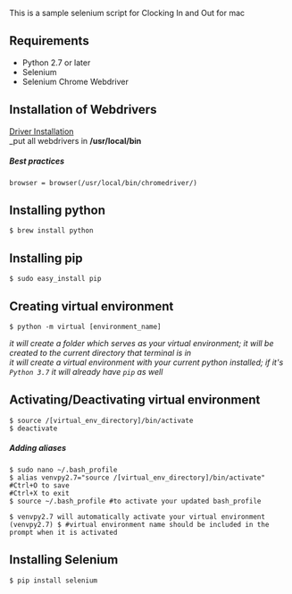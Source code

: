 This is a sample selenium script for Clocking In and Out for mac

## Requirements
* Python 2.7 or later
* Selenium
* Selenium Chrome Webdriver

## Installation of Webdrivers
[Driver Installation](http://selenium-python.readthedocs.io/installation.html)  
_put all webdrivers in __/usr/local/bin__

##### Best practices
`browser = browser(/usr/local/bin/chromedriver/)`

## Installing python
```
$ brew install python
```

## Installing pip
```
$ sudo easy_install pip
```

## Creating virtual environment
```
$ python -m virtual [environment_name] 
```  
_it will create a folder which serves as your virtual environment; it will be created to the current directory that terminal is in_  
_it will create a virtual environment with your current python installed; if it's `Python 3.7` it will already have `pip` as well_

## Activating/Deactivating virtual environment
```
$ source /[virtual_env_directory]/bin/activate
$ deactivate
```
##### Adding aliases
```
$ sudo nano ~/.bash_profile
$ alias venvpy2.7="source /[virtual_env_directory]/bin/activate"
#Ctrl+O to save
#Ctrl+X to exit
$ source ~/.bash_profile #to activate your updated bash_profile

$ venvpy2.7 will automatically activate your virtual environment
(venvpy2.7) $ #virtual environment name should be included in the prompt when it is activated
```

## Installing Selenium
`$ pip install selenium`

